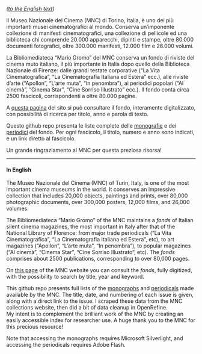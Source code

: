 _([to the English text](#in-english))_

Il Museo Nazionale del Cinema (MNC) di Torino, Italia, è uno dei più importanti musei cinematografici al mondo. Conserva un’imponente collezione di manifesti cinematografici, una collezione di pellicole ed una biblioteca chi comprende 20.000 apparecchi, dipinti e stampe, oltre 80.000 documenti fotografici, oltre 300.000 manifesti, 12.000 film e 26.000 volumi.

La Bibliomediateca “Mario Gromo” del MNC conserva un fondo di riviste del cinema muto italiano, il più importante in Italia dopo quello della Biblioteca Nazionale di Firenze: dalle grandi testate corporative (“La Vita Cinematografica”, “La Cinematografia Italiana ed Estera” ecc.), alle riviste d’arte (“Apollon”, “L’arte muta”, “In penombra”), ai periodici popolari (“Al cinemà”, “Cinema Star”, “Cine Sorriso Illustrato” ecc.). Il fondo conta circa 2500 fascicoli, corrispondenti a oltre 80.000 pagine.

A [questa pagina](http://www2.museocinema.it/collezioni/PeriodiciMonografie.aspx) del sito si può consultare il fondo, interamente digitalizzato, con possibilità di ricerca per titolo, anno e parola di testo.

Questo github repo presenta le liste complete delle [monografie](./mnc_monografie.csv) e dei [periodici](./mnc_periodici.csv) del fondo. Per ogni fascicolo, il titolo, numero e anno sono indicati, e un link diretto al fascicolo.

Un grande ringraziamento al MNC per questa preziosa risorsa!

<hr>

#### In English

The Museo Nazionale del Cinema (MNC) of Turin, Italy, is one of the most important cinema museums in the world. It conserves an impressive collection that includes 20,000 objects, paintings and prints, over 80,000 photographic documents, over 300,000 posters, 12,000 films, and 26,000 volumes.

The Bibliomediateca “Mario Gromo” of the MNC maintains a _fonds_ of Italian silent cinema magazines, the most important in Italy after that of the National Library of Florence: from major trade periodicals (“La Vita Cinematografica”, “La Cinematografia Italiana ed Estera”, etc), to art magazines (“Apollon”, “L’arte muta”, “In penombra”), to popular magazines (“Al cinemà”, “Cinema Star”, “Cine Sorriso Illustrato”, etc). The _fonds_ comprises about 2500 publications, corresponding to over 80,000 pages.

On [this page](http://www2.museocinema.it/collezioni/PeriodiciMonografie.aspx) of the MNC website you can consult the _fonds_, fully digitized, with the possibility to search by title, year and keyword.

This github repo presents full lists of the [monographs](./mnc_monografie.csv) and [periodicals](./mnc_periodici.csv)  made available by the MNC. The title, date, and numbering of each issue is given, along with a direct link to the issue. I scraped these data from the MNC collections website, then did a bit of data cleanup in OpenRefine.  
My intent is to complement the brilliant work of the MNC by creating an easily accessible index for researcher use. A huge thank you to the MNC for this precious resource!

Note that accessing the monographs requires Microsoft Silverlight, and accessing the periodicals requires Adobe Flash.
